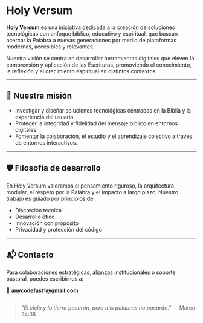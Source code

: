 # Holy Versum

**Holy Versum** es una iniciativa dedicada a la creación de soluciones tecnológicas con enfoque bíblico, educativo y espiritual, que buscan acercar la Palabra a nuevas generaciones por medio de plataformas modernas, accesibles y relevantes.

Nuestra visión se centra en desarrollar herramientas digitales que eleven la comprensión y aplicación de las Escrituras, promoviendo el conocimiento, la reflexión y el crecimiento espiritual en distintos contextos.

---

## 🙌 Nuestra misión

- Investigar y diseñar soluciones tecnológicas centradas en la Biblia y la experiencia del usuario.
- Proteger la integridad y fidelidad del mensaje bíblico en entornos digitales.
- Fomentar la colaboración, el estudio y el aprendizaje colectivo a través de entornos interactivos.

---

## 🛡️ Filosofía de desarrollo

En Holy Versum valoramos el pensamiento riguroso, la arquitectura modular, el respeto por la Palabra y el impacto a largo plazo. Nuestro trabajo es guiado por principios de:

- Discreción técnica
- Desarrollo ético
- Innovación con propósito
- Privacidad y protección del código

---

## 📬 Contacto

Para colaboraciones estratégicas, alianzas institucionales o soporte pastoral, puedes escribirnos a:

📧 **anycodefast1@gmail.com**

---

> _"El cielo y la tierra pasarán, pero mis palabras no pasarán."_ — Mateo 24:35

